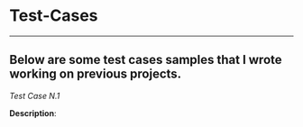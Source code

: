 # Test-Cases
------------------------------------------
Below are some test cases samples that I wrote working on previous projects.
--------------------------
*Test Case N.1*

**Description**: 
